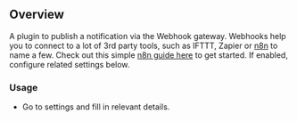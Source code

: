 ## Overview

A plugin to publish a notification via the Webhook gateway. Webhooks help you to connect to a lot of 3rd party tools, such as IFTTT, Zapier or <a href="https://n8n.io/" target="_blank">n8n</a> to name a few. Check out this simple <a href="https://github.com/jokob-sk/NetAlertX/blob/main/docs/WEBHOOK_N8N.md" target="_blank">n8n guide here</a> to get started. If enabled, configure related settings below.

### Usage

- Go to settings and fill in relevant details.

